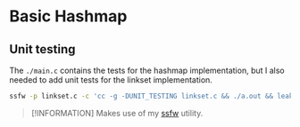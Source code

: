 # Basic Hashmap

## Unit testing

The `./main.c` contains the tests for the hashmap implementation, but I also needed to
add unit tests for the linkset implementation.

```sh
ssfw -p linkset.c -c 'cc -g -DUNIT_TESTING linkset.c && ./a.out && leaks --atExit -- ./a.out'
````

> [!INFORMATION]
> Makes use of my [ssfw](https://github.com/mharrisb1/ssfw) utility.
